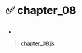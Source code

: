 # ✅ chapter_08
## 
* 
> [chapter_08.js](https://github.com/zxczoxc125/Learning-JavaScript-Data-Structures-and-Algorithms/blob/zxczoxc125/chapter_08/chapter_08.js)
